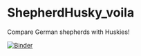 # ShepherdHusky_voila
Compare German shepherds with Huskies! 



[![Binder](https://mybinder.org/badge_logo.svg)](https://mybinder.org/v2/gh/sylvainbonnot/ShepherdHusky_voila.git/master?urlpath=%2Frender%2Fvoila%2FDogComparatorWebApp.ipynb)